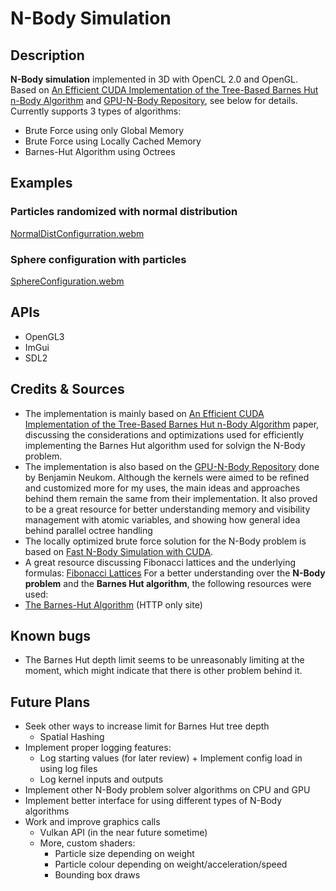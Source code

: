 # N-Body Simulation

## Description

**N-Body simulation** implemented in 3D with OpenCL 2.0 and OpenGL. Based on [An Efficient CUDA Implementation of the Tree-Based Barnes Hut n-Body Algorithm](https://iss.oden.utexas.edu/Publications/Papers/burtscher11.pdf) and [GPU-N-Body Repository](https://github.com/bneukom/gpu-nbody), see below for details.
Currently supports 3 types of algorithms:
- Brute Force using only Global Memory
- Brute Force using Locally Cached Memory
- Barnes-Hut Algorithm using Octrees

## Examples
### Particles randomized with normal distribution
[NormalDistConfigurration.webm](assets/NormalDistConfigurration.webm)

### Sphere configuration with particles
[SphereConfiguration.webm](assets/SphereConfiguration.webm)

## APIs
- OpenGL3
- ImGui
- SDL2



## Credits & Sources

- The implementation is mainly based on [An Efficient CUDA Implementation of the Tree-Based Barnes Hut n-Body Algorithm](https://iss.oden.utexas.edu/Publications/Papers/burtscher11.pdf) paper, discussing the considerations and optimizations used for efficiently implementing the Barnes Hut algorithm used for solvign the N-Body problem.
- The implementation is also based on the [GPU-N-Body Repository](https://github.com/bneukom/gpu-nbody) done by Benjamin Neukom. Although the kernels were aimed to be refined and customized more for my uses, the main ideas and approaches behind them remain the same from their implementation. It also proved to be a great resource for better understanding memory and visibility management with atomic variables, and showing how general idea behind parallel octree handling 
- The locally optimized brute force solution for the N-Body problem is based on [Fast N-Body Simulation with CUDA](https://developer.nvidia.com/gpugems/gpugems3/part-v-physics-simulation/chapter-31-fast-n-body-simulation-cuda).
- A great resource discussing Fibonacci lattices and the underlying formulas: [Fibonacci Lattices](https://observablehq.com/@meetamit/fibonacci-lattices)
For a better understanding over the **N-Body problem** and the **Barnes Hut algorithm**, the following resources were used:
- [The Barnes-Hut Algorithm](https://arborjs.org/docs/barnes-hut) (HTTP only site)

## Known bugs
- The Barnes Hut depth limit seems to be unreasonably limiting at the moment, which might indicate that there is other problem behind it.

## Future Plans

- Seek other ways to increase limit for Barnes Hut tree depth
    - Spatial Hashing
- Implement proper logging features:
  - Log starting values (for later review) + Implement config load in using log files
  - Log kernel inputs and outputs
- Implement other N-Body problem solver algorithms on CPU and GPU
- Implement better interface for using different types of N-Body algorithms
- Work and improve graphics calls
  - Vulkan API (in the near future sometime)
  - More, custom shaders:
    - Particle size depending on weight
    - Particle colour depending on weight/acceleration/speed
    - Bounding box draws
